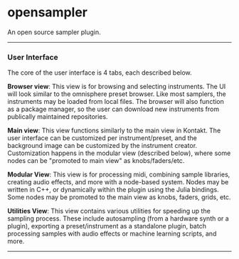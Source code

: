 # opensampler

An open source sampler plugin.

---

### User Interface

The core of the user interface is 4 tabs, each described below.

**Browser view**: This view is for browsing and selecting instruments. The UI will look similar to the omnisphere preset browser. Like most samplers, the instruments may be loaded from local files. The browser will also function as a package manager, so the user can download new instruments from publically maintained repositories. 

**Main view**: This view functions similarly to the main view in Kontakt. The user interface can be customized per instrument/preset, and the background image can be customized by the instrument creator. Customization happens in the modular view (described below), where some nodes can be "promoted to main view" as knobs/faders/etc. 

**Modular View**: This view is for processing midi, combining sample libraries, creating audio effects, and more with a node-based system. Nodes may be written in C++, or dynamically within the plugin using the Julia bindings. Some nodes may be promoted to the main view as knobs, faders, grids, etc.

**Utilities View**: This view contains various utilities for speeding up the sampling process. These include autosampling (from a hardware synth or a plugin), exporting a preset/instrument as a standalone plugin, batch processing samples with audio effects or machine learning scripts, and more.

---

